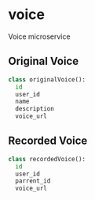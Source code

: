 # voice
Voice microservice


## Original Voice

  ```python
  class originalVoice():
    id
    user_id
    name
    description
    voice_url
  ```

## Recorded Voice

  ```python
  class recordedVoice():
    id
    user_id
    parrent_id
    voice_url
  ```
